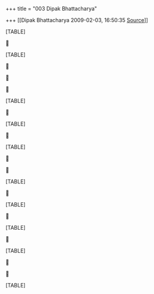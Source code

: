 +++
title = "003 Dipak Bhattacharya"

+++
[[Dipak Bhattacharya	2009-02-03, 16:50:35 [Source](https://groups.google.com/g/bvparishat/c/_Zif_mylGt8)]]



[TABLE]



[TABLE]







[TABLE]



[TABLE]



[TABLE]





[TABLE]



[TABLE]



[TABLE]



[TABLE]





[TABLE]

